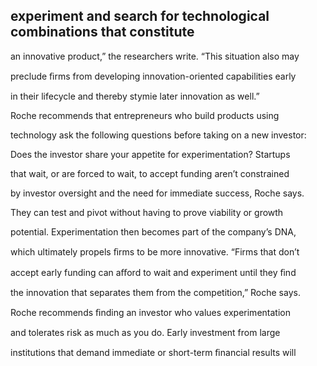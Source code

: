 ## experiment and search for technological combinations that constitute

an innovative product,” the researchers write. “This situation also may

preclude ﬁrms from developing innovation-oriented capabilities early

in their lifecycle and thereby stymie later innovation as well.”

Roche recommends that entrepreneurs who build products using

technology ask the following questions before taking on a new investor:

Does the investor share your appetite for experimentation? Startups

that wait, or are forced to wait, to accept funding aren’t constrained

by investor oversight and the need for immediate success, Roche says.

They can test and pivot without having to prove viability or growth

potential. Experimentation then becomes part of the company’s DNA,

which ultimately propels ﬁrms to be more innovative. “Firms that don’t

accept early funding can aﬀord to wait and experiment until they ﬁnd

the innovation that separates them from the competition,” Roche says.

Roche recommends ﬁnding an investor who values experimentation

and tolerates risk as much as you do. Early investment from large

institutions that demand immediate or short-term ﬁnancial results will
